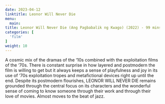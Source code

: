 ```yaml
---
date: 2023-04-12
linktitle: Leonor Will Never Die
menu:
  main:
title: Leonor Will Never Die (Ang Pagbabalik ng Kwago) (2022) - 99 mins
categories: [
  'film'
]
weight: 10
---
```


A cosmic mix of the dramas of the ‘10s combined with the exploitation films of the ‘70s. There is constant surprise in how layered and postmodern the film is willing to get but it always keeps a sense of playfulness and joy in its use of ‘70s exploitation tropes and metafictional devices right up until the end. Despite its postmodern flourishes, LEONOR WILL NEVER DIE remains grounded through the central focus on its characters and the wonderful sense of coming to know someone through their work and through their love of movies. Almost moves to the beat of jazz.
